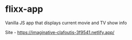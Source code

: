 # flixx-app
Vanilla JS app that displays current movie and TV show info

Site - https://imaginative-clafoutis-3f9541.netlify.app/
